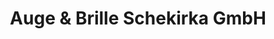---
title: "Auge & Brille Schekirka GmbH"
url: /sankt-ingbert/auge-und-brille-schekirka-gmbh/
shop: Optiker
---